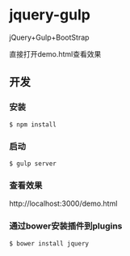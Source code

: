 # jquery-gulp
jQuery+Gulp+BootStrap

直接打开demo.html查看效果
## 开发
### 安装
```
$ npm install 
```

### 启动
```
$ gulp server
```

### 查看效果
http://localhost:3000/demo.html

### 通过bower安装插件到plugins
```
$ bower install jquery
```

